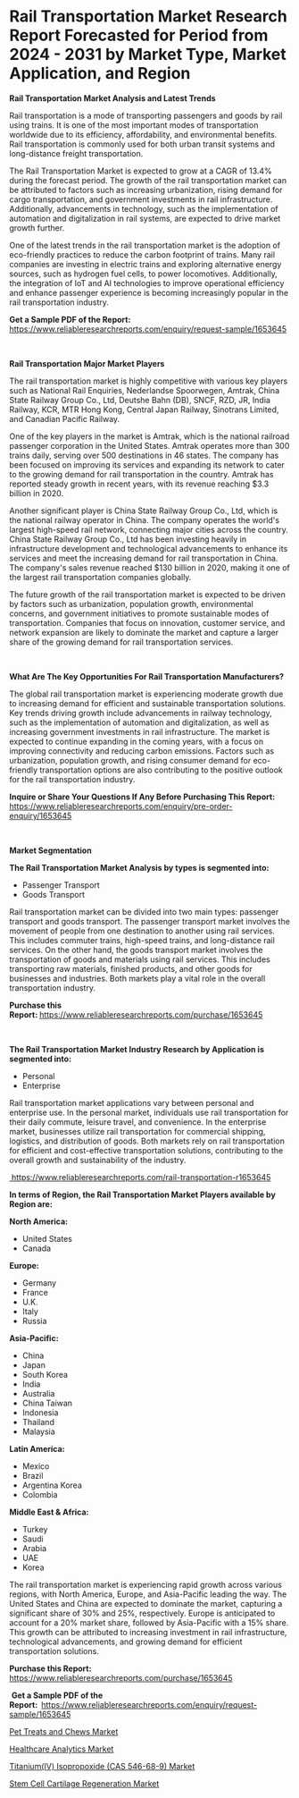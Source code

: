 <p><h1>Rail Transportation Market Research Report Forecasted for Period from 2024 -  2031 by Market Type, Market Application, and Region</h1></p><p><strong>Rail Transportation Market Analysis and Latest Trends</strong></p>
<p><p>Rail transportation is a mode of transporting passengers and goods by rail using trains. It is one of the most important modes of transportation worldwide due to its efficiency, affordability, and environmental benefits. Rail transportation is commonly used for both urban transit systems and long-distance freight transportation.</p><p>The Rail Transportation Market is expected to grow at a CAGR of 13.4% during the forecast period. The growth of the rail transportation market can be attributed to factors such as increasing urbanization, rising demand for cargo transportation, and government investments in rail infrastructure. Additionally, advancements in technology, such as the implementation of automation and digitalization in rail systems, are expected to drive market growth further.</p><p>One of the latest trends in the rail transportation market is the adoption of eco-friendly practices to reduce the carbon footprint of trains. Many rail companies are investing in electric trains and exploring alternative energy sources, such as hydrogen fuel cells, to power locomotives. Additionally, the integration of IoT and AI technologies to improve operational efficiency and enhance passenger experience is becoming increasingly popular in the rail transportation industry.</p></p>
<p><strong>Get a Sample PDF of the Report:&nbsp;</strong> <a href="https://www.reliableresearchreports.com/enquiry/request-sample/1653645">https://www.reliableresearchreports.com/enquiry/request-sample/1653645</a></p>
<p>&nbsp;</p>
<p><strong>Rail Transportation Major Market Players</strong></p>
<p><p>The rail transportation market is highly competitive with various key players such as National Rail Enquiries, Nederlandse Spoorwegen, Amtrak, China State Railway Group Co., Ltd, Deutshe Bahn (DB), SNCF, RZD, JR, India Railway, KCR, MTR Hong Kong, Central Japan Railway, Sinotrans Limited, and Canadian Pacific Railway.</p><p>One of the key players in the market is Amtrak, which is the national railroad passenger corporation in the United States. Amtrak operates more than 300 trains daily, serving over 500 destinations in 46 states. The company has been focused on improving its services and expanding its network to cater to the growing demand for rail transportation in the country. Amtrak has reported steady growth in recent years, with its revenue reaching $3.3 billion in 2020.</p><p>Another significant player is China State Railway Group Co., Ltd, which is the national railway operator in China. The company operates the world's largest high-speed rail network, connecting major cities across the country. China State Railway Group Co., Ltd has been investing heavily in infrastructure development and technological advancements to enhance its services and meet the increasing demand for rail transportation in China. The company's sales revenue reached $130 billion in 2020, making it one of the largest rail transportation companies globally.</p><p>The future growth of the rail transportation market is expected to be driven by factors such as urbanization, population growth, environmental concerns, and government initiatives to promote sustainable modes of transportation. Companies that focus on innovation, customer service, and network expansion are likely to dominate the market and capture a larger share of the growing demand for rail transportation services.</p></p>
<p>&nbsp;</p>
<p><strong>What Are The Key Opportunities For Rail Transportation Manufacturers?</strong></p>
<p><p>The global rail transportation market is experiencing moderate growth due to increasing demand for efficient and sustainable transportation solutions. Key trends driving growth include advancements in railway technology, such as the implementation of automation and digitalization, as well as increasing government investments in rail infrastructure. The market is expected to continue expanding in the coming years, with a focus on improving connectivity and reducing carbon emissions. Factors such as urbanization, population growth, and rising consumer demand for eco-friendly transportation options are also contributing to the positive outlook for the rail transportation industry.</p></p>
<p><strong>Inquire or Share Your Questions If Any Before Purchasing This Report:</strong> <a href="https://www.reliableresearchreports.com/enquiry/pre-order-enquiry/1653645">https://www.reliableresearchreports.com/enquiry/pre-order-enquiry/1653645</a></p>
<p>&nbsp;</p>
<p><strong>Market Segmentation</strong></p>
<p><strong>The Rail Transportation Market Analysis by types is segmented into:</strong></p>
<p><ul><li>Passenger Transport</li><li>Goods Transport</li></ul></p>
<p><p>Rail transportation market can be divided into two main types: passenger transport and goods transport. The passenger transport market involves the movement of people from one destination to another using rail services. This includes commuter trains, high-speed trains, and long-distance rail services. On the other hand, the goods transport market involves the transportation of goods and materials using rail services. This includes transporting raw materials, finished products, and other goods for businesses and industries. Both markets play a vital role in the overall transportation industry.</p></p>
<p><strong>Purchase this Report:&nbsp;</strong><a href="https://www.reliableresearchreports.com/purchase/1653645">https://www.reliableresearchreports.com/purchase/1653645</a></p>
<p>&nbsp;</p>
<p><strong>The Rail Transportation Market Industry Research by Application is segmented into:</strong></p>
<p><ul><li>Personal</li><li>Enterprise</li></ul></p>
<p><p>Rail transportation market applications vary between personal and enterprise use. In the personal market, individuals use rail transportation for their daily commute, leisure travel, and convenience. In the enterprise market, businesses utilize rail transportation for commercial shipping, logistics, and distribution of goods. Both markets rely on rail transportation for efficient and cost-effective transportation solutions, contributing to the overall growth and sustainability of the industry.</p></p>
<p><a href="https://www.reliableresearchreports.com/rail-transportation-r1653645">&nbsp;https://www.reliableresearchreports.com/rail-transportation-r1653645</a></p>
<p><strong>In terms of Region, the Rail Transportation Market Players available by Region are:</strong></p>
<p>
    <p> <strong> North America: </strong>
        <ul>
            <li>United States</li>
            <li>Canada</li>
        </ul>
        </p> 
    <p> <strong> Europe: </strong>
        <ul>
            <li>Germany</li>
            <li>France</li>
            <li>U.K.</li>
            <li>Italy</li>
            <li>Russia</li>
        </ul>
        </p> 
    <p> <strong> Asia-Pacific: </strong>
        <ul>
            <li>China</li>
            <li>Japan</li>
            <li>South Korea</li>
            <li>India</li>
            <li>Australia</li>
            <li>China Taiwan</li>
            <li>Indonesia</li>
            <li>Thailand</li>
            <li>Malaysia</li>
        </ul>
        </p> 
    <p> <strong> Latin America: </strong>
        <ul>
            <li>Mexico</li>
            <li>Brazil</li>
            <li>Argentina Korea</li>
            <li>Colombia</li>
        </ul>
        </p> 
    <p> <strong> Middle East & Africa: </strong>
        <ul>
            <li>Turkey</li>
            <li>Saudi</li>
            <li>Arabia</li>
            <li>UAE</li>
            <li>Korea</li>
        </ul>
    </p>
    </p>
<p><p>The rail transportation market is experiencing rapid growth across various regions, with North America, Europe, and Asia-Pacific leading the way. The United States and China are expected to dominate the market, capturing a significant share of 30% and 25%, respectively. Europe is anticipated to account for a 20% market share, followed by Asia-Pacific with a 15% share. This growth can be attributed to increasing investment in rail infrastructure, technological advancements, and growing demand for efficient transportation solutions.</p></p>
<p><strong>Purchase this Report: </strong><a href="https://www.reliableresearchreports.com/purchase/1653645">https://www.reliableresearchreports.com/purchase/1653645</a></p>
<p>&nbsp;<strong>Get a Sample PDF of the Report:&nbsp;&nbsp;</strong><a href="https://www.reliableresearchreports.com/enquiry/request-sample/1653645">https://www.reliableresearchreports.com/enquiry/request-sample/1653645</a></p>
<p><strong></strong></p>
<p><p><a href="https://github.com/NorbertYates/Market-Research-Report-List-4/blob/main/pet-treats-and-chews-market.md">Pet Treats and Chews Market</a></p><p><a href="https://www.linkedin.com/pulse/healthcare-analytics-market-size-trends-complete-industry-overview-warxf">Healthcare Analytics Market</a></p><p><a href="https://issuu.com/reportprime-2/docs/titaniumiv-isopropoxide-cas-546-68-9-market-size-2">Titanium(IV) Isopropoxide (CAS 546-68-9) Market</a></p><p><a href="https://www.linkedin.com/pulse/stem-cell-cartilage-regeneration-market-insight-trends-growth-oaoaf">Stem Cell Cartilage Regeneration Market</a></p></p>